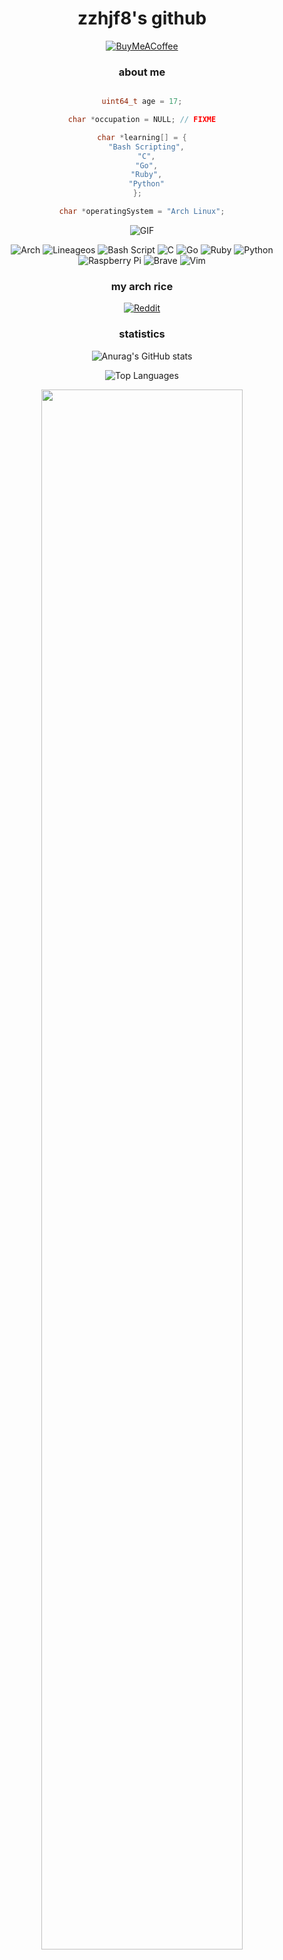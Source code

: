 <h1 align="center">zzhjf8's github</h1>


<div align="center">

  [![BuyMeACoffee](https://img.shields.io/badge/Buy%20Me%20a%20Coffee-ffdd00?style=for-the-badge&logo=buy-me-a-coffee&logoColor=black)](https://www.buymeacoffee.com/zzhjf8)

  <h3>about me</h3>

  ```c

  uint64_t age = 17;
  
  char *occupation = NULL; // FIXME
  
  char *learning[] = {
    "Bash Scripting",
    "C",
    "Go",
    "Ruby",
    "Python"
  };  

  char *operatingSystem = "Arch Linux";

  ```
  ![GIF](https://media1.giphy.com/media/v1.Y2lkPTc5MGI3NjExOWczM2cwMjJlbTZqaXdhc3ZmcjY4dW01MWMxMnpqdmcwemc1MjJpYSZlcD12MV9pbnRlcm5hbF9naWZfYnlfaWQmY3Q9Zw/B4dt6rXq6nABilHTYM/giphy.webp)
  
  ![Arch](https://img.shields.io/badge/Arch%20Linux-1793D1?logo=arch-linux&logoColor=fff&style=for-the-badge)
  ![Lineageos](https://img.shields.io/badge/lineageos-167C80?style=for-the-badge&logo=lineageos&logoColor=white)
  ![Bash Script](https://img.shields.io/badge/bash_script-%23121011.svg?style=for-the-badge&logo=gnu-bash&logoColor=white)
  ![C](https://img.shields.io/badge/c-%2300599C.svg?style=for-the-badge&logo=c&logoColor=white)
  ![Go](https://img.shields.io/badge/go-%2300ADD8.svg?style=for-the-badge&logo=go&logoColor=white)
  ![Ruby](https://img.shields.io/badge/ruby-%23CC342D.svg?style=for-the-badge&logo=ruby&logoColor=white)
  ![Python](https://img.shields.io/badge/python-3670A0?style=for-the-badge&logo=python&logoColor=ffdd54)
  ![Raspberry Pi](https://img.shields.io/badge/-Raspberry_Pi-C51A4A?style=for-the-badge&logo=Raspberry-Pi)
  ![Brave](https://img.shields.io/badge/Brave-FB542B?style=for-the-badge&logo=Brave&logoColor=white)
  ![Vim](https://img.shields.io/badge/VIM-%2311AB00.svg?style=for-the-badge&logo=vim&logoColor=white)

  <h3>my arch rice</h3>
  
  [![Reddit](https://img.shields.io/badge/Reddit-%23FF4500.svg?style=for-the-badge&logo=Reddit&logoColor=white)](https://www.reddit.com/r/LinuxPorn/comments/1m4uvjf/hyprland_first_rice/)
  
  <h3>statistics</h3>
    
  ![Anurag's GitHub stats](https://github-readme-stats.vercel.app/api?username=zzhjf8&show_icons=true&theme=transparent) 
    
  ![Top Languages](https://github-readme-stats.vercel.app/api/top-langs?username=zzhjf8&show_icons=true&locale=en&layout=compact&theme=transparent) 
  
  <img src="https://wojakland.com/wp-content/grand-media/image/pointing_soyjaks_1.png" style="width: 80%; height: auto;">

</div>
